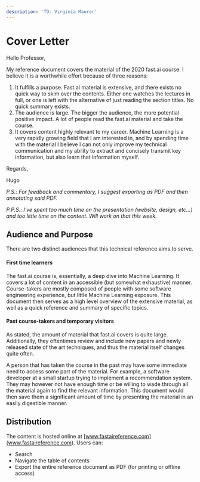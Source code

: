 ```yaml
---
description: 'TO: Virginia Maurer'
---
```


# Cover Letter

Hello Professor,

My reference document covers the material of the 2020 fast.ai course. I believe it is a worthwhile effort because of three reasons:

1. It fulfills a purpose. Fast.ai material is extensive, and there exists no quick way to skim over the contents. Either one watches the lectures in full, or one is left with the alternative of just reading the section titles. No quick summary exists.
2. The audience is large. The bigger the audience, the more potential positive impact. A lot of people read the fast.ai material and take the course. 
3. It covers content highly relevant to my career. Machine Learning is a very rapidly growing field that I am interested in, and by spending time with the material I believe I can not only improve my technical communication and my ability to extract and concisely transmit key information, but also learn that information myself.

Regards,

Hugo

_P.S.: For feedback and commentary, I suggest exporting as PDF and then annotating said PDF._

_P.P.S.: I've spent too much time on the presentation \(website, design, etc...\) and too little time on the content. Will work on that this week._

## Audience and Purpose

There are two distinct audiences that this technical reference aims to serve.

#### First time learners

The fast.ai course is, essentially, a deep dive into Machine Learning. It covers a lot of content in an accessible \(but somewhat exhaustive\) manner. Course-takers are mostly composed of people with some software engineering experience, but little Machine Learning exposure. This document then serves as a high level overview of the extensive material, as well as a quick reference and summary of specific topics.

#### Past course-takers and temporary visitors

As stated, the amount of material that fast.ai covers is quite large. Additionally, they oftentimes review and include new papers and newly released state of the art techniques, and thus the material itself changes quite often.

A person that has taken the course in the past may have some immediate need to access some part of the material. For example, a software developer at a small startup trying to implement a recommendation system. They may however not have enough time or be willing to wade through all the material again to find the relevant information. This document would then save them a significant amount of time by presenting the material in an easily digestible manner.

## Distribution

The content is hosted online at [www.fastaireference.com](www.fastaireference.com). Users can:

* Search
* Navigate the table of contents 
* Export the entire reference document as PDF \(for printing or offline access\)

